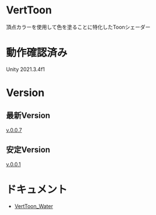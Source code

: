 # VertToon

頂点カラーを使用して色を塗ることに特化したToonシェーダー

# 動作確認済み
Unity 2021.3.4f1

# Version
## 最新Version
[v.0.0.7](https://github.com/ayaha401/VertToonShader/releases/tag/v.0.0.7)
## 安定Version
[v.0.0.1](https://github.com/ayaha401/VertToonShader/releases/tag/v.0.0.5)

# ドキュメント
* [VertToon_Water](https://github.com/ayaha401/VertToonShader/wiki/VertToon_Water)
